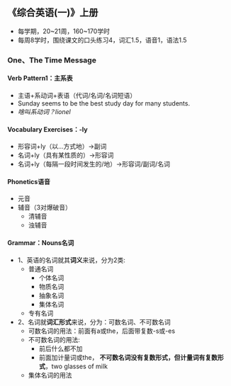 ## 《综合英语(一)》上册

+ 每学期，20~21周，160~170学时
+ 每周8学时，围绕课文的口头练习4，词汇1.5，语音1，语法1.5

### One、The Time Message

#### Verb Pattern1：主系表

+ 主语+系动词+表语（代词/名词/名词短语）
+ Sunday seems to be  the best study day for many students.
+ *啥叫系动词？lionel*

#### Vocabulary Exercises：-ly

+ 形容词+ly（以...方式地）->副词
+ 名词+ly（具有某性质的）->形容词
+ 名词+ly（每隔一段时间发生的/地）->形容词/副词/名词

#### Phonetics语音

+ 元音
+ 辅音（3对爆破音）
  + 清辅音
  + 浊辅音

#### Grammar：Nouns名词

+ 1、英语的名词就其**词义**来说，分为2类:
  + 普通名词
    + 个体名词
    + 物质名词
    + 抽象名词
    + 集体名词
  + 专有名词
+ 2、名词就**词汇形式**来说，分为：可数名词、不可数名词
  + 可数名词的用法：前面有a或the，后面带复数-s或-es
  + 不可数名词的用法:
    + 前后什么都不加
    + 前面加计量词或the， **不可数名词没有复数形式，但计量词有复数形式**，two glasses of milk
  + 集体名词的用法